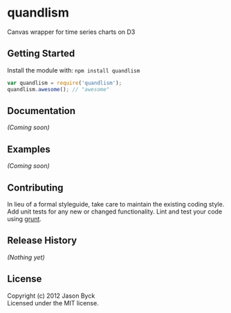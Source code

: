# quandlism

Canvas wrapper for time series charts on D3

## Getting Started
Install the module with: `npm install quandlism`

```javascript
var quandlism = require('quandlism');
quandlism.awesome(); // "awesome"
```

## Documentation
_(Coming soon)_

## Examples
_(Coming soon)_

## Contributing
In lieu of a formal styleguide, take care to maintain the existing coding style. Add unit tests for any new or changed functionality. Lint and test your code using [grunt](https://github.com/gruntjs/grunt).

## Release History
_(Nothing yet)_

## License
Copyright (c) 2012 Jason Byck  
Licensed under the MIT license.
